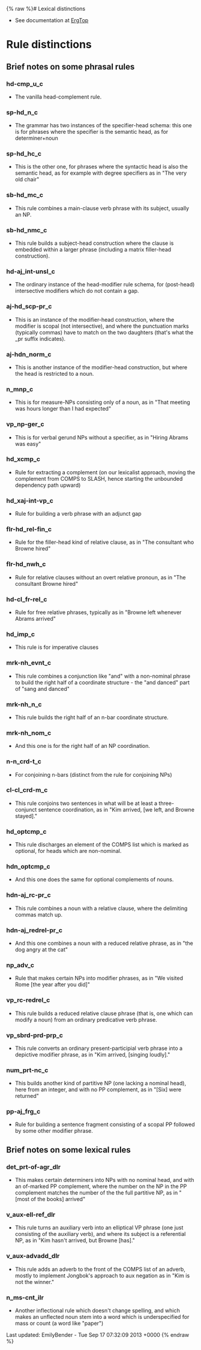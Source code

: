 {% raw %}# Lexical distinctions

- See documentation at [ErgTop](../ErgTop)

# Rule distinctions

## Brief notes on some phrasal rules

### hd-cmp\_u\_c

- The vanilla head-complement rule.

### sp-hd\_n\_c

- The grammar has two instances of the specifier-head schema: this one
is for phrases where the specifier is the semantic head, as for
determiner+noun

### sp-hd\_hc\_c

- This is the other one, for phrases where the syntactic head is also
the semantic head, as for example with degree specifiers as in "The
very old chair"

### sb-hd\_mc\_c

- This rule combines a main-clause verb phrase with its subject,
usually an NP.

### sb-hd\_nmc\_c

- This rule builds a subject-head construction where the clause is
embedded within a larger phrase (including a matrix filler-head
construction).

### hd-aj\_int-unsl\_c

- The ordinary instance of the head-modifier rule schema, for
(post-head) intersective modifiers which do not contain a gap.

### aj-hd\_scp-pr\_c

- This is an instance of the modifier-head construction, where the
modifier is scopal (not intersective), and where the punctuation
marks (typically commas) have to match on the two daughters (that's
what the \_pr suffix indicates).

### aj-hdn\_norm\_c

- This is another instance of the modifier-head construction, but
where the head is restricted to a noun.

### n\_mnp\_c

- This is for measure-NPs consisting only of a noun, as in "That
meeting was hours longer than I had expected"

### vp\_np-ger\_c

- This is for verbal gerund NPs without a specifier, as in "Hiring
Abrams was easy"

### hd\_xcmp\_c

- Rule for extracting a complement (on our lexicalist approach, moving
the complement from COMPS to SLASH, hence starting the unbounded
dependency path upward)

### hd\_xaj-int-vp\_c

- Rule for building a verb phrase with an adjunct gap

### flr-hd\_rel-fin\_c

- Rule for the filler-head kind of relative clause, as in "The
consultant who Browne hired"

### flr-hd\_nwh\_c

- Rule for relative clauses without an overt relative pronoun, as in
"The consultant Browne hired"

### hd-cl\_fr-rel\_c

- Rule for free relative phrases, typically as in "Browne left
whenever Abrams arrived"

### hd\_imp\_c

- This rule is for imperative clauses

### mrk-nh\_evnt\_c

- This rule combines a conjunction like "and" with a non-nominal
phrase to build the right half of a coordinate structure - the "and
danced" part of "sang and danced"

### mrk-nh\_n\_c

- This rule builds the right half of an n-bar coordinate structure.

### mrk-nh\_nom\_c

- And this one is for the right half of an NP coordination.

### n-n\_crd-t\_c

- For conjoining n-bars (distinct from the rule for conjoining NPs)

### cl-cl\_crd-m\_c

- This rule conjoins two sentences in what will be at least a
three-conjunct sentence coordination, as in "Kim arrived, \[we left,
and Browne stayed\]."

### hd\_optcmp\_c

- This rule discharges an element of the COMPS list which is marked as
optional, for heads which are non-nominal.

### hdn\_optcmp\_c

- And this one does the same for optional complements of nouns.

### hdn-aj\_rc-pr\_c

- This rule combines a noun with a relative clause, where the
delimiting commas match up.

### hdn-aj\_redrel-pr\_c

- And this one combines a noun with a reduced relative phrase, as in
"the dog angry at the cat"

### np\_adv\_c

- Rule that makes certain NPs into modifier phrases, as in "We visited
Rome \[the year after you did\]"

### vp\_rc-redrel\_c

- This rule builds a reduced relative clause phrase (that is, one
which can modify a noun) from an ordinary predicative verb phrase.

### vp\_sbrd-prd-prp\_c

- This rule converts an ordinary present-participial verb phrase into
a depictive modifier phrase, as in "Kim arrived, \[singing
loudly\]."

### num\_prt-nc\_c

- This builds another kind of partitive NP (one lacking a nominal
head), here from an integer, and with no PP complement, as in
"\[Six\] were returned"

### pp-aj\_frg\_c

- Rule for building a sentence fragment consisting of a scopal PP
followed by some other modifier phrase.

## Brief notes on some lexical rules

### det\_prt-of-agr\_dlr

- This makes certain determiners into NPs with no nominal head, and
with an of-marked PP complement, where the number on the NP in the
PP complement matches the number of the the full partitive NP, as in
"\[most of the books\] arrived"

### v\_aux-ell-ref\_dlr

- This rule turns an auxiliary verb into an elliptical VP phrase (one
just consisting of the auxiliary verb), and where its subject is a
referential NP, as in "Kim hasn't arrived, but Browne \[has\]."

### v\_aux-advadd\_dlr

- This rule adds an adverb to the front of the COMPS list of an
adverb, mostly to implement Jongbok's approach to aux negation as in
"Kim is not the winner."

### n\_ms-cnt\_ilr

- Another inflectional rule which doesn't change spelling, and which
makes an unflected noun stem into a word which is underspecified for
mass or count (a word like "paper")

Last updated: EmilyBender - Tue Sep 17 07:32:09 2013 +0000
{% endraw %}